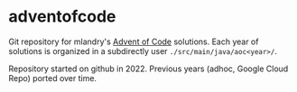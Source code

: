 # adventofcode

Git repository for mlandry's [Advent of Code](https://adventofcode.com/) solutions. Each year of solutions is organized in a subdirectly user `./src/main/java/aoc<year>/`.

Repository started on github in 2022. Previous years (adhoc, Google Cloud Repo) ported over time.
